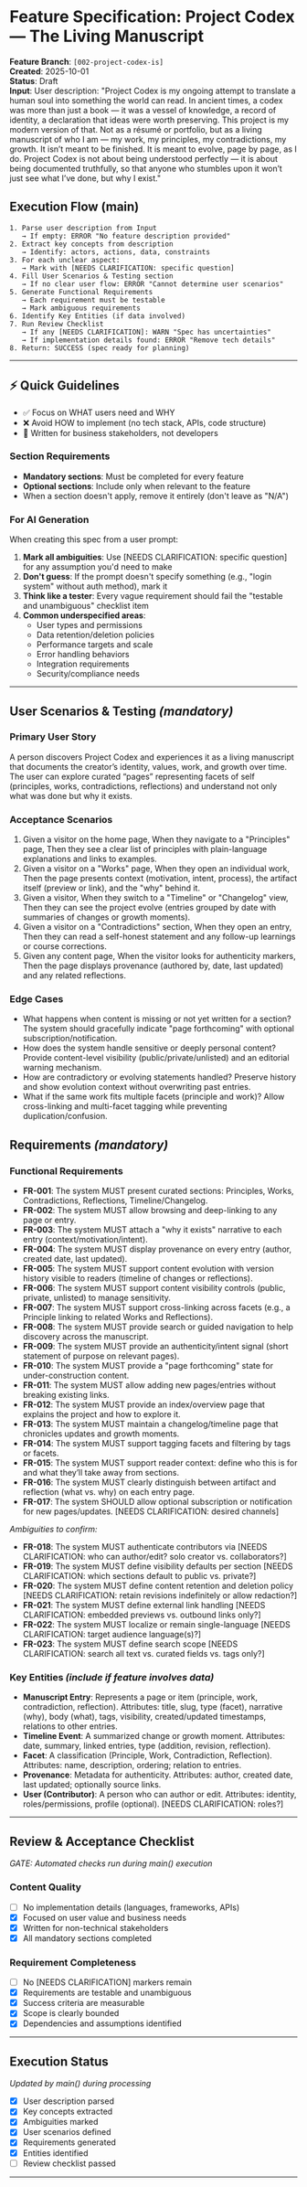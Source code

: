 # Feature Specification: Project Codex — The Living Manuscript

**Feature Branch**: `[002-project-codex-is]`  
**Created**: 2025-10-01  
**Status**: Draft  
**Input**: User description: "Project Codex is my ongoing attempt to translate a human soul into something the world can read. In ancient times, a codex was more than just a book — it was a vessel of knowledge, a record of identity, a declaration that ideas were worth preserving. This project is my modern version of that. Not as a résumé or portfolio, but as a living manuscript of who I am — my work, my principles, my contradictions, my growth. It isn’t meant to be finished. It is meant to evolve, page by page, as I do. Project Codex is not about being understood perfectly — it is about being documented truthfully, so that anyone who stumbles upon it won’t just see what I’ve done, but why I exist."

## Execution Flow (main)
```
1. Parse user description from Input
   → If empty: ERROR "No feature description provided"
2. Extract key concepts from description
   → Identify: actors, actions, data, constraints
3. For each unclear aspect:
   → Mark with [NEEDS CLARIFICATION: specific question]
4. Fill User Scenarios & Testing section
   → If no clear user flow: ERROR "Cannot determine user scenarios"
5. Generate Functional Requirements
   → Each requirement must be testable
   → Mark ambiguous requirements
6. Identify Key Entities (if data involved)
7. Run Review Checklist
   → If any [NEEDS CLARIFICATION]: WARN "Spec has uncertainties"
   → If implementation details found: ERROR "Remove tech details"
8. Return: SUCCESS (spec ready for planning)
```

---

## ⚡ Quick Guidelines
- ✅ Focus on WHAT users need and WHY
- ❌ Avoid HOW to implement (no tech stack, APIs, code structure)
- 👥 Written for business stakeholders, not developers

### Section Requirements
- **Mandatory sections**: Must be completed for every feature
- **Optional sections**: Include only when relevant to the feature
- When a section doesn't apply, remove it entirely (don't leave as "N/A")

### For AI Generation
When creating this spec from a user prompt:
1. **Mark all ambiguities**: Use [NEEDS CLARIFICATION: specific question] for any assumption you'd need to make
2. **Don't guess**: If the prompt doesn't specify something (e.g., "login system" without auth method), mark it
3. **Think like a tester**: Every vague requirement should fail the "testable and unambiguous" checklist item
4. **Common underspecified areas**:
   - User types and permissions
   - Data retention/deletion policies  
   - Performance targets and scale
   - Error handling behaviors
   - Integration requirements
   - Security/compliance needs

---

## User Scenarios & Testing *(mandatory)*

### Primary User Story
A person discovers Project Codex and experiences it as a living manuscript that documents the creator’s identity, values, work, and growth over time. The user can explore curated “pages” representing facets of self (principles, works, contradictions, reflections) and understand not only what was done but why it exists.

### Acceptance Scenarios
1. Given a visitor on the home page, When they navigate to a "Principles" page, Then they see a clear list of principles with plain-language explanations and links to examples.
2. Given a visitor on a "Works" page, When they open an individual work, Then the page presents context (motivation, intent, process), the artifact itself (preview or link), and the "why" behind it.
3. Given a visitor, When they switch to a "Timeline" or "Changelog" view, Then they can see the project evolve (entries grouped by date with summaries of changes or growth moments).
4. Given a visitor on a "Contradictions" section, When they open an entry, Then they can read a self-honest statement and any follow-up learnings or course corrections.
5. Given any content page, When the visitor looks for authenticity markers, Then the page displays provenance (authored by, date, last updated) and any related reflections.

### Edge Cases
- What happens when content is missing or not yet written for a section? The system should gracefully indicate "page forthcoming" with optional subscription/notification.
- How does the system handle sensitive or deeply personal content? Provide content-level visibility (public/private/unlisted) and an editorial warning mechanism.
- How are contradictory or evolving statements handled? Preserve history and show evolution context without overwriting past entries.
- What if the same work fits multiple facets (principle and work)? Allow cross-linking and multi-facet tagging while preventing duplication/confusion.

## Requirements *(mandatory)*

### Functional Requirements
- **FR-001**: The system MUST present curated sections: Principles, Works, Contradictions, Reflections, Timeline/Changelog.
- **FR-002**: The system MUST allow browsing and deep-linking to any page or entry.
- **FR-003**: The system MUST attach a "why it exists" narrative to each entry (context/motivation/intent).
- **FR-004**: The system MUST display provenance on every entry (author, created date, last updated).
- **FR-005**: The system MUST support content evolution with version history visible to readers (timeline of changes or reflections).
- **FR-006**: The system MUST support content visibility controls (public, private, unlisted) to manage sensitivity.
- **FR-007**: The system MUST support cross-linking across facets (e.g., a Principle linking to related Works and Reflections).
- **FR-008**: The system MUST provide search or guided navigation to help discovery across the manuscript.
- **FR-009**: The system MUST provide an authenticity/intent signal (short statement of purpose on relevant pages).
- **FR-010**: The system MUST provide a "page forthcoming" state for under-construction content.
- **FR-011**: The system MUST allow adding new pages/entries without breaking existing links.
- **FR-012**: The system MUST provide an index/overview page that explains the project and how to explore it.
- **FR-013**: The system MUST maintain a changelog/timeline page that chronicles updates and growth moments.
- **FR-014**: The system MUST support tagging facets and filtering by tags or facets.
- **FR-015**: The system MUST support reader context: define who this is for and what they’ll take away from sections.
- **FR-016**: The system MUST clearly distinguish between artifact and reflection (what vs. why) on each entry page.
- **FR-017**: The system SHOULD allow optional subscription or notification for new pages/updates. [NEEDS CLARIFICATION: desired channels]

*Ambiguities to confirm:*
- **FR-018**: The system MUST authenticate contributors via [NEEDS CLARIFICATION: who can author/edit? solo creator vs. collaborators?]
- **FR-019**: The system MUST define visibility defaults per section [NEEDS CLARIFICATION: which sections default to public vs. private?]
- **FR-020**: The system MUST define content retention and deletion policy [NEEDS CLARIFICATION: retain revisions indefinitely or allow redaction?]
- **FR-021**: The system MUST define external link handling [NEEDS CLARIFICATION: embedded previews vs. outbound links only?]
- **FR-022**: The system MUST localize or remain single-language [NEEDS CLARIFICATION: target audience language(s)?]
- **FR-023**: The system MUST define search scope [NEEDS CLARIFICATION: search all text vs. curated fields vs. tags only?]

### Key Entities *(include if feature involves data)*
- **Manuscript Entry**: Represents a page or item (principle, work, contradiction, reflection). Attributes: title, slug, type (facet), narrative (why), body (what), tags, visibility, created/updated timestamps, relations to other entries.
- **Timeline Event**: A summarized change or growth moment. Attributes: date, summary, linked entries, type (addition, revision, reflection).
- **Facet**: A classification (Principle, Work, Contradiction, Reflection). Attributes: name, description, ordering; relation to entries.
- **Provenance**: Metadata for authenticity. Attributes: author, created date, last updated; optionally source links.
- **User (Contributor)**: A person who can author or edit. Attributes: identity, roles/permissions, profile (optional). [NEEDS CLARIFICATION: roles?]

---

## Review & Acceptance Checklist
*GATE: Automated checks run during main() execution*

### Content Quality
- [ ] No implementation details (languages, frameworks, APIs)
- [x] Focused on user value and business needs
- [x] Written for non-technical stakeholders
- [x] All mandatory sections completed

### Requirement Completeness
- [ ] No [NEEDS CLARIFICATION] markers remain
- [x] Requirements are testable and unambiguous  
- [x] Success criteria are measurable
- [x] Scope is clearly bounded
- [x] Dependencies and assumptions identified

---

## Execution Status
*Updated by main() during processing*

- [x] User description parsed
- [x] Key concepts extracted
- [x] Ambiguities marked
- [x] User scenarios defined
- [x] Requirements generated
- [x] Entities identified
- [ ] Review checklist passed

---
